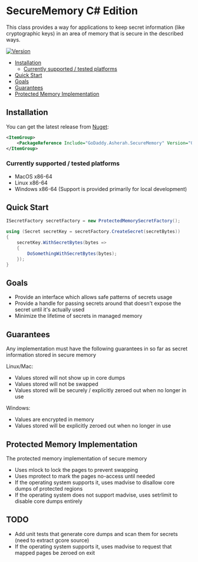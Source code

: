# SecureMemory C# Edition
This class provides a way for applications to keep secret information (like cryptographic keys) in an area of memory that is secure in the described ways.

[![Version](https://img.shields.io/nuget/v/Godaddy.Asherah.SecureMemory)](https://www.nuget.org/packages/GoDaddy.Asherah.AppEncryption)

  * [Installation](#installation)
       * [Currently supported / tested platforms](#currently-supported--tested-platforms)
  * [Quick Start](#quick-start)
  * [Goals](#goals)
  * [Guarantees](#guarantees)
  * [Protected Memory Implementation](#protected-memory-implementation)
  
## Installation
You can get the latest release from [Nuget](https://www.nuget.org/packages/GoDaddy.Asherah.SecureMemory/): 
```xml
<ItemGroup>
    <PackageReference Include="GoDaddy.Asherah.SecureMemory" Version="0.1.1" />
</ItemGroup>
```

### Currently supported / tested platforms
* MacOS x86-64
* Linux x86-64
* Windows x86-64 (Support is provided primarily for local development)

## Quick Start
```c#
ISecretFactory secretFactory = new ProtectedMemorySecretFactory();

using (Secret secretKey = secretFactory.CreateSecret(secretBytes))
{
    secretKey.WithSecretBytes(bytes =>
    {
        DoSomethingWithSecretBytes(bytes);
    });
}
```   

## Goals
* Provide an interface which allows safe patterns of secrets usage
* Provide a handle for passing secrets around that doesn't expose the secret until it's actually used
* Minimize the lifetime of secrets in managed memory

## Guarantees
Any implementation must have the following guarantees in so far as secret information stored in secure memory

Linux/Mac:
* Values stored will not show up in core dumps
* Values stored will not be swapped
* Values stored will be securely / explicitly zeroed out when no longer in use

Windows:
* Values are encrypted in memory
* Values stored will be explicitly zeroed out when no longer in use

## Protected Memory Implementation
The protected memory implementation of secure memory

* Uses mlock to lock the pages to prevent swapping
* Uses mprotect to mark the pages no-access until needed
* If the operating system supports it, uses madvise to disallow core dumps of protected regions
* If the operating system does not support madvise, uses setrlimit to disable core dumps entirely

## TODO
* Add unit tests that generate core dumps and scan them for secrets (need to extract gcore source)
* If the operating system supports it, uses madvise to request that mapped pages be zeroed on exit

